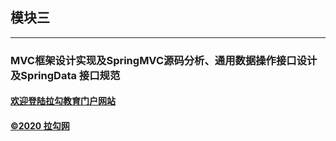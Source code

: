 ## 模块三
<hr>

### MVC框架设计实现及SpringMVC源码分析、通用数据操作接口设计及SpringData 接口规范


#### [欢迎登陆拉勾教育门户网站](https://kaiwu.lagou.com/)
#### [©2020 拉勾网](https://www.lagou.com/)
